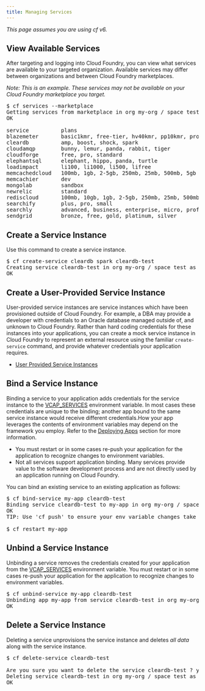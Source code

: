 ```yaml
---
title: Managing Services
---
```


_This page assumes you are using cf v6._

## <a id='viewing-services'></a> View Available Services ##

After targeting and logging into Cloud Foundry, you can view what services are available to your targeted organization. Available services may differ between organizations and between Cloud Foundry marketplaces.

<i>Note: This is an example. These services may not be available on your Cloud Foundry marketplace you target.</i>

<pre class="terminal">
$ cf services --marketplace
Getting services from marketplace in org my-org / space test as me@example.com...
OK

service          plans                                                                 description
blazemeter       basic1kmr, free-tier, hv40kmr, pp10kmr, pro5kmr                       The JMeter Load Testing Cloud
cleardb          amp, boost, shock, spark                                              Highly available MySQL for your Apps.
cloudamqp        bunny, lemur, panda, rabbit, tiger                                    Managed HA RabbitMQ servers in the cloud
cloudforge       free, pro, standard                                                   Development Tools In The Cloud
elephantsql      elephant, hippo, panda, turtle                                        PostgreSQL as a Service
loadimpact       li100, li1000, li500, lifree                                          Cloud-based, on-demand website load testing
memcachedcloud   100mb, 1gb, 2-5gb, 250mb, 25mb, 500mb, 5gb                            Enterprise-Class Memcached for Developers
memcachier       dev                                                                   The easiest, most advanced memcache.
mongolab         sandbox                                                               Fully-managed MongoDB-as-a-Service
newrelic         standard                                                              Manage and monitor your apps
rediscloud       100mb, 10gb, 1gb, 2-5gb, 250mb, 25mb, 500mb, 50gb, 5gb                Enterprise-Class Redis for Developers
searchify        plus, pro, small                                                      Custom search you control
searchly         advanced, business, enterprise, micro, professional, small, starter   Search Made Simple.
sendgrid         bronze, free, gold, platinum, silver                                  Email Delivery. Simplified.
</pre>

## <a id='create'></a>Create a Service Instance ##

Use this command to create a service instance.

<pre class="terminal">
$ cf create-service cleardb spark cleardb-test
Creating service cleardb-test in org my-org / space test as me@example.com...
OK
</pre>

## <a id='user-provided'></a>Create a User-Provided Service Instance ##

User-provided service instances are service instances which have been provisioned outside of Cloud Foundry. For example, a DBA may provide a developer with credentials to an Oracle database managed outside of, and unknown to Cloud Foundry. Rather than hard coding credentials for these instances into your applications, you can create a mock service instance in Cloud Foundry to represent an external resource using the familiar `create-service` command, and provide whatever credentials your application requires.

* [User Provided Service Instances](user-provided.html)

## <a id='bind'></a>Bind a Service Instance ##

Binding a service to your application adds credentials for the service instance to the [VCAP_SERVICES](../deploy-apps/environment-variable.html) environment variable. In most cases these credentials are unique to the binding; another app bound to the same service instance would receive different credentials.How your app leverages the contents of environment variables may depend on the framework you employ. Refer to the [Deploying Apps](../deploy-apps/index.html) section for more information.

* You must restart or in some cases re-push your application for the application to recognize changes to environment variables.
* Not all services support application binding. Many services provide value to the software development process and are not directly used by an application running on Cloud Foundry.

You can bind an existing service to an existing application as follows:

<pre class="terminal">
$ cf bind-service my-app cleardb-test
Binding service cleardb-test to my-app in org my-org / space test as me@example.com...
OK
TIP: Use 'cf push' to ensure your env variable changes take effect

$ cf restart my-app
</pre>

## <a id='unbind'></a>Unbind a Service Instance ##

Unbinding a service removes the credentials created for your application from the [VCAP_SERVICES](../deploy-apps/environment-variable.html) environment variable. You must restart or in some cases re-push your application for the application to recognize changes to environment variables.

<pre class="terminal">
$ cf unbind-service my-app cleardb-test
Unbinding app my-app from service cleardb-test in org my-org / space test as me@example.com...
OK
</pre>

## <a id='delete'></a>Delete a Service Instance ##

Deleting a service unprovisions the service instance and deletes *all data* along with the service instance.

<pre class="terminal">
$ cf delete-service cleardb-test

Are you sure you want to delete the service cleardb-test ? y
Deleting service cleardb-test in org my-org / space test as me@example.com...
OK
</pre>
